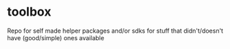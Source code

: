 # toolbox
Repo for self made helper packages and/or sdks for stuff that didn't/doesn't have (good/simple) ones available
